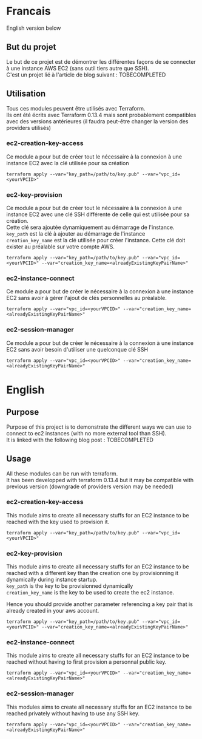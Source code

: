 # Francais
English version below


## But du projet
Le but de ce projet est de démontrer les différentes façons de se connecter à une instance AWS EC2 (sans outil tiers autre que SSH).  
C'est un projet lié à l'article de blog suivant : TOBECOMPLETED

## Utilisation
Tous ces modules peuvent être utilisés avec Terraform.  
Ils ont été écrits avec Terraform 0.13.4 mais sont probablement compatibles avec des versions antérieures (il faudra peut-être changer la version des providers utilisés)

### ec2-creation-key-access
Ce module a pour but de créer tout le nécessaire à la connexion à une instance EC2 avec la clé utilisée pour sa création

```shell script
terraform apply --var="key_path=/path/to/key.pub" --var="vpc_id=<yourVPCID>"
```

### ec2-key-provision
Ce module a pour but de créer tout le nécessaire à la connexion à une instance EC2 avec une clé SSH différente de celle qui est utilisée pour sa création.  
Cette clé sera ajoutée dynamiquement au démarrage de l'instance.  
`key_path` est la clé à ajouter au démarrage de l'instance  
`creation_key_name` est la clé utilisée pour créer l'instance. Cette clé doit exister au préalable sur votre compte AWS.

```shell script
terraform apply --var="key_path=/path/to/key.pub" --var="vpc_id=<yourVPCID>" --var="creation_key_name=<alreadyExistingKeyPairName>"
```

### ec2-instance-connect
Ce module a pour but de créer le nécessaire à la connexion à une instance EC2 sans avoir à gérer l'ajout de clés personnelles au préalable.
 
```shell script
terraform apply --var="vpc_id=<yourVPCID>" --var="creation_key_name=<alreadyExistingKeyPairName>"
```

### ec2-session-manager
Ce module a pour but de créer le nécessaire à la connexion à une instance EC2 sans avoir besoin d'utiliser une quelconque clé SSH

```shell script
terraform apply --var="vpc_id=<yourVPCID>" --var="creation_key_name=<alreadyExistingKeyPairName>"
``` 


# English

## Purpose
Purpose of this project is to demonstrate the different ways we can use to connect to ec2 instances (with no more external tool than SSH).  
It is linked with the following blog post : TOBECOMPLETED 

## Usage
All these modules can be run with terraform.  
It has been developped with terraform 0.13.4 but it may be compatible with previous version (downgrade of providers version may be needed)

### ec2-creation-key-access
This module aims to create all necessary stuffs for an EC2 instance to be reached with the key used to provision it.

```shell script
terraform apply --var="key_path=/path/to/key.pub" --var="vpc_id=<yourVPCID>"
```

### ec2-key-provision
This module aims to create all necessary stuffs for an EC2 instance to be reached with a different key than the creation one by provisionning it dynamically during instance startup.    
`key_path` is the key to be provisionned dynamically    
`creation_key_name` is the key to be used to create the ec2 instance.  

Hence you should provide another parameter referencing a key pair that is already created in your aws account.

```shell script
terraform apply --var="key_path=/path/to/key.pub" --var="vpc_id=<yourVPCID>" --var="creation_key_name=<alreadyExistingKeyPairName>"
```

### ec2-instance-connect
This module aims to create all necessary stuffs for an EC2 instance to be reached without having to first provision a personnal public key. 
 
```shell script
terraform apply --var="vpc_id=<yourVPCID>" --var="creation_key_name=<alreadyExistingKeyPairName>"
```

### ec2-session-manager
This modules aims to create all necessary stuffs for an EC2 instance to be reached privately without having to use any SSH key.

```shell script
terraform apply --var="vpc_id=<yourVPCID>" --var="creation_key_name=<alreadyExistingKeyPairName>"
``` 